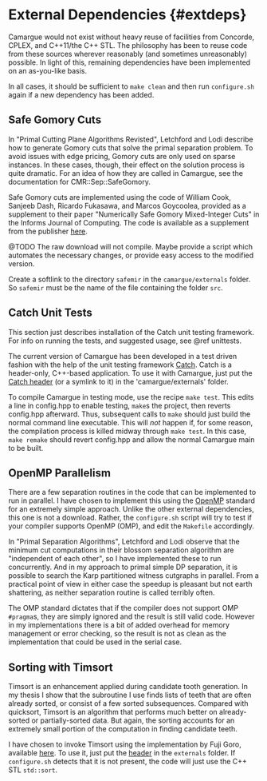 External Dependencies	{#extdeps}
=====================

Camargue  would not exist without heavy reuse of facilities
from Concorde, CPLEX, and C++11/the C++ STL. The philosophy has been
to reuse code from these sources wherever reasonably (and sometimes
unreasonably) possible. In light of this, remaining dependencies have
been implemented on an as-you-like basis.

In all cases, it should be sufficient to `make clean` and then run
`configure.sh` again if a new dependency has been added. 

Safe Gomory Cuts
----------------

In "Primal Cutting Plane Algorithms Revisted", Letchford and Lodi
describe how to generate Gomory cuts that solve the primal separation
problem. To avoid issues with edge pricing, Gomory cuts are only used
on sparse instances. In these cases, though, their effect on the
solution process is quite dramatic. For an idea of how they are called
in Camargue, see the documentation for CMR::Sep::SafeGomory.

Safe Gomory cuts are implemented 
using the code of William Cook, Sanjeeb Dash, Ricardo Fukasawa, and
Marcos Goycoolea, provided as a supplement to their paper "Numerically
Safe Gomory Mixed-Integer Cuts" in the Informs Journal of
Computing. The code is available as a supplement from the publisher
[here](https://www.informs.org/Pubs/IJOC/Online-Supplements/Volume-21-2009/Cook-Dash-Fukasawa-Goycoolea).

@TODO The raw download will not compile. Maybe provide a script which automates
the necessary changes, or provide easy access to the modified version.

Create a softlink to the directory
`safemir` in the `camargue/externals` folder. So `safemir` must be the
name of the file containing the folder `src`.

Catch Unit Tests
----------------

This section just describes installation of the Catch unit testing
framework. For info on running the tests, and suggested usage, see
@ref unittests. 

The current version of Camargue has been developed in a test driven
fashion with the help of the unit testing framework
[Catch](https://github.com/philsquared/Catch). Catch is a header-only,
C++-based application. To use it with Camargue, just put the
[Catch header](https://raw.githubusercontent.com/philsquared/Catch/master/include/catch.hpp) (or a symlink to it) in the 'camargue/externals' folder.

To compile Camargue in testing mode, use the recipe `make test`. This
edits a line in config.hpp to enable testing, `make`s the project,
then reverts config.hpp afterward. Thus, subsequent calls to `make`
should just build the normal command line executable. This will *not*
happen if, for some reason, the compilation process is killed midway
through `make test`. In this case, `make remake` should revert
config.hpp and allow the normal Camargue main to be built. 


OpenMP Parallelism
-------------------

There are a few separation routines in the code that can be
implemented to run in parallel. I have chosen to implement this using
the [OpenMP](http://www.openmp.org/) standard for an extremely simple
approach. Unlike the other external dependencies, this one is not a
download. Rather, the `configure.sh` script will try to test if your
compiler supports OpenMP (OMP), and edit the `Makefile`
accordingly. 

In "Primal Separation Algorithms", Letchford and Lodi observe that the
minimum cut computations in their blossom separation algorithm are
"independent of each other", so I have implemented these to run
concurrently. And in my approach to primal simple DP separation, it is
possible to search the Karp partitioned witness cutgraphs in
parallel. From a practical point of view in either case the speedup is
pleasant but not earth shattering, as neither separation routine is
called terribly often.

The OMP standard dictates that if the compiler does not support
OMP `#pragma`s, they are simply ignored and the result is still valid
code. However in my implementations there is a bit of added overhead
for memory management or error checking, so the result is not as clean
as the implementation that could be used in the serial case.  

Sorting with Timsort
---------------------

Timsort is an enhancement applied during candidate tooth
generation. In my thesis I show that the subroutine I use finds lists
of teeth that are often already sorted, or consist of a few sorted
subsequences. Compared with quicksort, Timsort is an algorithm that
performs much better on already-sorted or partially-sorted data. But
again, the sorting accounts for an extremely small portion of the
computation in finding candidate teeth.

I have chosen to invoke Timsort using the implementation by Fuji Goro,
available [here](https://github.com/gfx/cpp-TimSort). To use it, just
put the
[header](https://raw.githubusercontent.com/gfx/cpp-TimSort/master/timsort.hpp)
in the `externals` folder. If `configure.sh` detects that it is not
present, the code will just use the C++ STL `std::sort`.